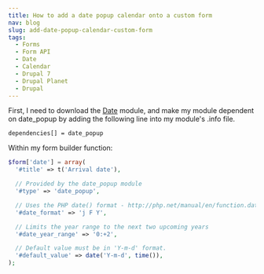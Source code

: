 ```yaml
---
title: How to add a date popup calendar onto a custom form
nav: blog
slug: add-date-popup-calendar-custom-form
tags:
  - Forms
  - Form API
  - Date
  - Calendar
  - Drupal 7
  - Drupal Planet
  - Drupal
---
```

First, I need to download the <a href="http://drupal.org/project/date" title="Date module on Drupal.org">Date</a> module, and make my module dependent on date_popup by adding the following line into my module's .info file.

    dependencies[] = date_popup

Within my form builder function:

~~~php
$form['date'] = array(
  '#title' => t('Arrival date'),

  // Provided by the date_popup module
  '#type' => 'date_popup',

  // Uses the PHP date() format - http://php.net/manual/en/function.date.php
  '#date_format' => 'j F Y',

  // Limits the year range to the next two upcoming years
  '#date_year_range' => '0:+2',

  // Default value must be in 'Y-m-d' format.
  '#default_value' => date('Y-m-d', time()),
);
~~~